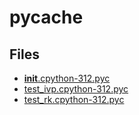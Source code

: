 # __pycache__

## Files

- [__init__.cpython-312.pyc](__init__.cpython-312.pyc)
- [test_ivp.cpython-312.pyc](test_ivp.cpython-312.pyc)
- [test_rk.cpython-312.pyc](test_rk.cpython-312.pyc)
